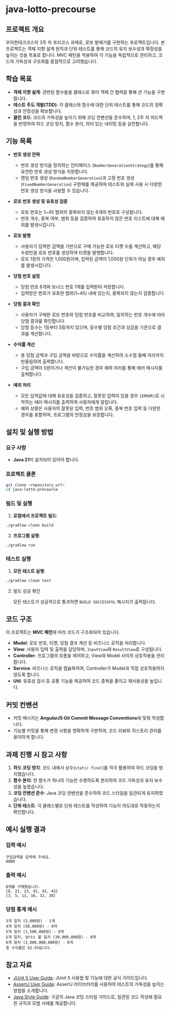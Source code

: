 # java-lotto-precourse

## 프로젝트 개요
우아한테크코스의 3주 차 프리코스 과제로, 로또 발매기를 구현하는 프로젝트입니다. 본 프로젝트는 객체 지향 설계 원칙과 단위 테스트를 통해 코드의 유지 보수성과 확장성을 높이는 것을 목표로 합니다. MVC 패턴을 적용하여 각 기능을 독립적으로 관리하고, 코드의 가독성과 구조화를 중점적으로 고려했습니다.

## 학습 목표
- **객체 지향 설계**: 관련된 함수들을 클래스로 묶어 객체 간 협력을 통해 큰 기능을 구현합니다.
- **테스트 주도 개발(TDD)**: 각 클래스와 함수에 대한 단위 테스트를 통해 코드의 정확성과 안정성을 확보합니다.
- **클린 코드**: 코드의 가독성을 높이기 위해 코딩 컨벤션을 준수하며, 1, 2주 차 피드백을 반영하여 하드 코딩 방지, 함수 분리, 의미 있는 네이밍 등을 실천합니다.

## 기능 목록
- **번호 생성 전략**
    - 번호 생성 방식을 정의하는 인터페이스 (`NumberGenerationStrategy`)를 통해 유연한 번호 생성 방식을 지원합니다.
    - 랜덤 번호 생성 (`RandomNumberGeneration`)과 고정 번호 생성 (`FixedNumberGeneration`) 구현체를 제공하여 테스트와 실제 사용 시 다양한 번호 생성 방식을 사용할 수 있습니다.


- **로또 번호 생성 및 유효성 검증**
    - 로또 번호는 1~45 범위의 중복되지 않는 6개의 번호로 구성됩니다.
    - 번호 개수, 중복 여부, 범위 등을 검증하여 유효하지 않은 번호 리스트에 대해 예외를 발생시킵니다.


- **로또 발행**
    - 사용자가 입력한 금액을 기반으로 구매 가능한 로또 티켓 수를 계산하고, 해당 수량만큼 로또 번호를 생성하여 티켓을 발행합니다.
    - 로또 1장의 가격은 1,000원이며, 입력된 금액이 1,000원 단위가 아닐 경우 예외를 발생시킵니다.


- **당첨 번호 설정**
    - 당첨 번호 6개와 보너스 번호 1개를 입력받아 저장합니다.
    - 입력받은 번호가 유효한 범위(1~45) 내에 있는지, 중복되지 않는지 검증합니다.


- **당첨 결과 확인**
    - 사용자가 구매한 로또 번호와 당첨 번호를 비교하여, 일치하는 번호 개수에 따라 당첨 결과를 확인합니다.
    - 당첨 등수는 1등부터 5등까지 있으며, 등수별 당첨 조건과 상금을 기준으로 결과를 계산합니다.


- **수익률 계산**
    - 총 당첨 금액과 구입 금액을 바탕으로 수익률을 계산하여 소수점 둘째 자리까지 반올림하여 출력합니다.
    - 구입 금액이 0원이거나 계산이 불가능한 경우 예외 처리를 통해 에러 메시지를 출력합니다.


- **예외 처리**
    - 모든 입력값에 대해 유효성을 검증하고, 잘못된 입력이 있을 경우 `[ERROR]`로 시작하는 에러 메시지를 출력하여 사용자에게 알립니다.
    - 예외 상황은 사용자의 잘못된 입력, 번호 범위 오류, 중복 번호 입력 등 다양한 경우를 포함하며, 프로그램의 안정성을 보장합니다.

## 설치 및 실행 방법
### 요구 사항
- **Java 21**이 설치되어 있어야 합니다.

### 프로젝트 클론
```bash
git clone <repository_url>
cd java-lotto-precourse
```

### 빌드 및 실행

1. **로컬에서 프로젝트 빌드**:
```bash
./gradlew clean build
```

2. **프로그램 실행**:
```bash
./gradlew run
```

### 테스트 실행
1. **모든 테스트 실행**:
```bash
./gradlew clean test
```
2. 빌드 성공 확인

   모든 테스트가 성공적으로 통과하면 `BUILD SUCCESSFUL` 메시지가 출력됩니다.

## 코드 구조
이 프로젝트는 **MVC 패턴**에 따라 코드가 구조화되어 있습니다.

- **Model**: 로또 번호, 티켓, 당첨 결과 계산 등 비즈니스 로직을 처리합니다.
- **View**: 사용자 입력 및 출력을 담당하며, `InputView`와 `ResultView`로 구성됩니다.
- **Controller**: 프로그램의 흐름을 제어하고, View와 Model 사이의 상호작용을 관리합니다.
- **Service**: 비즈니스 로직을 캡슐화하여, Controller가 Model과 직접 상호작용하지 않도록 합니다.
- **Util**: 유효성 검사 등 공통 기능을 제공하여 코드 중복을 줄이고 재사용성을 높입니다.

## 커밋 컨벤션
- 커밋 메시지는 **AngularJS Git Commit Message Conventions**에 맞춰 작성합니다.
- 기능별 커밋을 통해 변경 사항을 명확하게 구분하여, 코드 리뷰와 히스토리 관리를 용이하게 합니다.

## 과제 진행 시 참고 사항
1. **하드 코딩 방지**: 코드 내에서 상수(`static final`)를 적극 활용하여 하드 코딩을 방지했습니다.
2. **함수 분리**: 한 함수가 하나의 기능만 수행하도록 분리하여 코드 가독성과 유지 보수성을 높였습니다.
3. **코딩 컨벤션 준수**: Java 코딩 컨벤션을 준수하여 코드 스타일을 일관되게 유지하였습니다.
4. **단위 테스트**: 각 클래스별로 단위 테스트를 작성하여 기능이 의도대로 작동하는지 확인합니다.

## 예시 실행 결과

### 입력 예시
```plaintext
구입금액을 입력해 주세요.
8000
```

### 출력 예시
```plaintext
8개를 구매했습니다.
[8, 21, 23, 41, 42, 43] 
[3, 5, 11, 16, 32, 38] 
```

### 당첨 통계 예시
```plaintext
3개 일치 (5,000원) - 1개
4개 일치 (50,000원) - 0개
5개 일치 (1,500,000원) - 0개
5개 일치, 보너스 볼 일치 (30,000,000원) - 0개
6개 일치 (2,000,000,000원) - 0개
총 수익률은 62.5%입니다.
```

## 참고 자료
- [JUnit 5 User Guide](https://junit.org/junit5/docs/current/user-guide/): JUnit 5 사용법 및 기능에 대한 공식 가이드입니다.
- [AssertJ User Guide](https://assertj.github.io/doc/): AssertJ 라이브러리를 사용하여 테스트의 가독성을 높이는 방법을 소개합니다.
- [Java Style Guide](https://google.github.io/styleguide/javaguide.html): 구글의 Java 코딩 스타일 가이드로, 일관된 코드 작성에 필요한 규칙과 모범 사례를 제공합니다.
